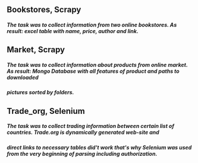 ## Bookstores, Scrapy

##### The task was to collect information from two online bookstores. As result: excel table with name, price, author and link. 

## Market, Scrapy

##### The task was to collect information about products from online market. As result: Mongo Database with all features of product and paths to downloaded
##### pictures sorted by folders. 


## Trade_org, Selenium
##### The task was to collect trading information between certain list of countries. Trade.org is dynamically generated web-site and 
##### direct links to necessary tables did't work that's why Selenium was used from the very beginning of parsing including authorization.

